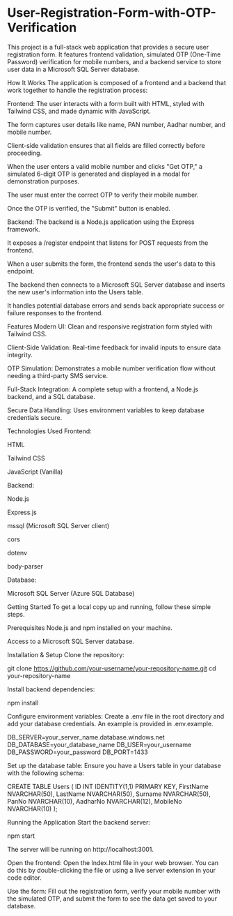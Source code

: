 # User-Registration-Form-with-OTP-Verification
This project is a full-stack web application that provides a secure user registration form. It features frontend validation, simulated OTP (One-Time Password) verification for mobile numbers, and a backend service to store user data in a Microsoft SQL Server database.

How It Works
The application is composed of a frontend and a backend that work together to handle the registration process:

Frontend: The user interacts with a form built with HTML, styled with Tailwind CSS, and made dynamic with JavaScript.

The form captures user details like name, PAN number, Aadhar number, and mobile number.

Client-side validation ensures that all fields are filled correctly before proceeding.

When the user enters a valid mobile number and clicks "Get OTP," a simulated 6-digit OTP is generated and displayed in a modal for demonstration purposes.

The user must enter the correct OTP to verify their mobile number.

Once the OTP is verified, the "Submit" button is enabled.

Backend: The backend is a Node.js application using the Express framework.

It exposes a /register endpoint that listens for POST requests from the frontend.

When a user submits the form, the frontend sends the user's data to this endpoint.

The backend then connects to a Microsoft SQL Server database and inserts the new user's information into the Users table.

It handles potential database errors and sends back appropriate success or failure responses to the frontend.

Features
Modern UI: Clean and responsive registration form styled with Tailwind CSS.

Client-Side Validation: Real-time feedback for invalid inputs to ensure data integrity.

OTP Simulation: Demonstrates a mobile number verification flow without needing a third-party SMS service.

Full-Stack Integration: A complete setup with a frontend, a Node.js backend, and a SQL database.

Secure Data Handling: Uses environment variables to keep database credentials secure.

Technologies Used
Frontend:

HTML

Tailwind CSS

JavaScript (Vanilla)

Backend:

Node.js

Express.js

mssql (Microsoft SQL Server client)

cors

dotenv

body-parser

Database:

Microsoft SQL Server (Azure SQL Database)

Getting Started
To get a local copy up and running, follow these simple steps.

Prerequisites
Node.js and npm installed on your machine.

Access to a Microsoft SQL Server database.

Installation & Setup
Clone the repository:

git clone https://github.com/your-username/your-repository-name.git
cd your-repository-name


Install backend dependencies:

npm install


Configure environment variables:
Create a .env file in the root directory and add your database credentials. An example is provided in .env.example.

DB_SERVER=your_server_name.database.windows.net
DB_DATABASE=your_database_name
DB_USER=your_username
DB_PASSWORD=your_password
DB_PORT=1433


Set up the database table:
Ensure you have a Users table in your database with the following schema:

CREATE TABLE Users (
    ID INT IDENTITY(1,1) PRIMARY KEY,
    FirstName NVARCHAR(50),
    LastName NVARCHAR(50),
    Surname NVARCHAR(50),
    PanNo NVARCHAR(10),
    AadharNo NVARCHAR(12),
    MobileNo NVARCHAR(10)
);


Running the Application
Start the backend server:

npm start


The server will be running on http://localhost:3001.

Open the frontend:
Open the Index.html file in your web browser. You can do this by double-clicking the file or using a live server extension in your code editor.

Use the form:
Fill out the registration form, verify your mobile number with the simulated OTP, and submit the form to see the data get saved to your database.
